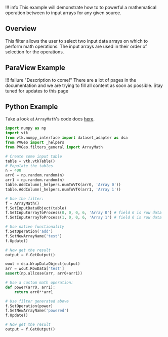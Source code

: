 !!! info
    This example will demonstrate how to to powerful a mathematical operation between to input arrays for any given source.

## Overview
This filter allows the user to select two input data arrays on which to perform math operations. The input arrays are used in their order of selection for the operations.

## ParaView Example
!!! failure "Description to come!"
    There are a lot of pages in the documentation and we are trying to fill all content as soon as possible. Stay tuned for updates to this page


<!--- TODO --->


## Python Example
Take a look at `ArrayMath`'s code docs [here](http://docs.pvgeo.org/en/latest/suites/General-Filters.html#PVGeo.filters_general.ArrayMath).

```py
import numpy as np
import vtk
from vtk.numpy_interface import dataset_adapter as dsa
from PVGeo import _helpers
from PVGeo.filters_general import ArrayMath

# Create some input table
table = vtk.vtkTable()
# Populate the tables
n = 400
arr0 = np.random.random(n)
arr1 = np.random.random(n)
table.AddColumn(_helpers.numToVTK(arr0, 'Array 0'))
table.AddColumn(_helpers.numToVTK(arr1, 'Array 1'))
```

```py
# Use the filter:
f = ArrayMath()
f.SetInputDataObject(table)
f.SetInputArrayToProcess(0, 0, 0, 6, 'Array 0') # field 6 is row data
f.SetInputArrayToProcess(1, 0, 0, 6, 'Array 1') # field 6 is row data

# Use native functionality
f.SetOperation('add')
f.SetNewArrayName('test')
f.Update()

# Now get the result
output = f.GetOutput()

wout = dsa.WrapDataObject(output)
arr = wout.RowData['test']
assert(np.allcose(arr, arr0+arr1))

```

```py
# Use a custom math operation:
def power(arr0, arr1):
    return arr0**arr1

# Use filter generated above
f.SetOperation(power)
f.SetNewArrayName('powered')
f.Update()

# Now get the result
output = f.GetOutput()

```
